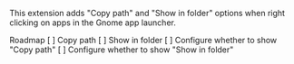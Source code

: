 This extension adds "Copy path" and "Show in folder" options when right clicking on apps in the Gnome app launcher.

Roadmap
[ ] Copy path
[ ] Show in folder
[ ] Configure whether to show "Copy path"
[ ] Configure whether to show "Show in folder"
